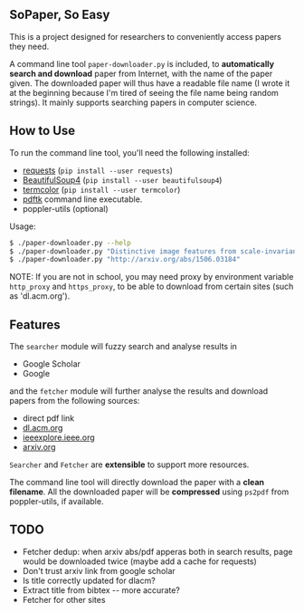 ## SoPaper, So Easy
This is a project designed for researchers to conveniently access papers they need.

A command line tool ``paper-downloader.py`` is included, to __automatically search and download__ paper
from Internet, with the name of the paper given.
The downloaded paper will thus have a readable file name
(I wrote it at the beginning because I'm tired of seeing the file name being random strings).
It mainly supports searching papers in computer science.

<!-- -This project also comes with a naive server to provide integrated search/read/download experience.  -->

## How to Use
To run the command line tool, you'll need the following installed:
* [requests](http://docs.python-requests.org/en/latest/) (`pip install --user requests`)
* [BeautifulSoup4](http://www.crummy.com/software/BeautifulSoup/bs4/doc/) (`pip install --user beautifulsoup4`)
* [termcolor](https://pypi.python.org/pypi/termcolor) (`pip install --user termcolor`)
* [pdftk](https://www.pdflabs.com/tools/pdftk-the-pdf-toolkit/) command line executable.
* poppler-utils (optional)

Usage:
```bash
$ ./paper-downloader.py --help
$ ./paper-downloader.py "Distinctive image features from scale-invariant keypoints"
$ ./paper-downloader.py "http://arxiv.org/abs/1506.03184"
```
NOTE: If you are not in school, you may need proxy by environment variable `http_proxy` and `https_proxy`,
to be able to download from certain sites (such as 'dl.acm.org').

## Features
The ``searcher`` module will fuzzy search and analyse results in
* Google Scholar
* Google

and the ``fetcher`` module will further analyse the results and download papers from the following sources:
* direct pdf link
* [dl.acm.org](http://dl.acm.org/)
* [ieeexplore.ieee.org](http://ieeexplore.ieee.org)
* [arxiv.org](http://arxiv.org)

``Searcher`` and ``Fetcher`` are __extensible__ to support more resources.

The command line tool will directly download the paper with a __clean filename__.
All the downloaded paper will be __compressed__ using `ps2pdf` from poppler-utils, if available.

<!--
   -The server provide:
   -* RESTful APIs on papers
   -* Interactive paper reading UI supported by [pdf2htmlEX](https://github.com/coolwanglu/pdf2htmlEX)
   -
   -Command line tool is sufficient to use. If you'd like to play with the server, you'll need:
   -* Python2 with virtualenv. Python headers are needed (python-dev on debian/ubuntu).
   -* ghostscript
   -* libcurl (libcurl4-{openssl,nss,gnutls}-dev on debian/ubuntu)
   -* xapian (libxapian-dev & python2-xapian on debian/ubuntu)
   -* pdf2htmlEx installed. See its [download guide](https://github.com/coolwanglu/pdf2htmlEX/wiki/Download)
   -* poppler-utils which provide the 'pdftotext' command line util
   -
   -Note: if you need to run server on debian/ubuntu, make sure you do *not* have 'python2-bson' package installed.
	 -->

## TODO
* Fetcher dedup: when arxiv abs/pdf apperas both in search results, page would be downloaded twice (maybe add a cache for requests)
* Don't trust arxiv link from google scholar
* Is title correctly updated for dlacm?
* Extract title from bibtex -- more accurate?
* Fetcher for other sites
